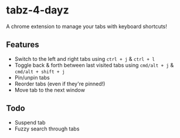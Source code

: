 # tabz-4-dayz
A chrome extension to manage your tabs with keyboard shortcuts!

## Features
- Switch to the left and right tabs using `ctrl + j` & `ctrl + l`
- Toggle back & forth between last visited tabs using `cmd/alt + j` & `cmd/alt + shift + j`
- Pin/unpin tabs
- Reorder tabs (even if they're pinned!)
- Move tab to the next window

## Todo
- Suspend tab
- Fuzzy search through tabs
